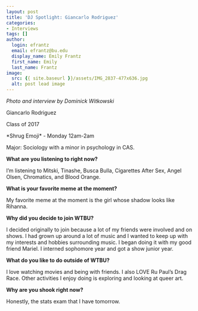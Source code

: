 ```yaml
---
layout: post
title: 'DJ Spotlight: Giancarlo Rodriguez'
categories:
- Interviews
tags: []
author:
  login: efrantz
  email: efrantz@bu.edu
  display_name: Emily Frantz
  first_name: Emily
  last_name: Frantz
image:
  src: {{ site.baseurl }}/assets/IMG_2837-477x636.jpg
  alt: post lead image
---
```


_Photo and interview by Dominick Witkowski_

Giancarlo Rodriguez

Class of 2017

\*Shrug Emoji\* - Monday 12am-2am

Major: Sociology with a minor in psychology in CAS.

**What are you listening to right now?**

I’m listening to Mitski, Tinashe, Busca Bulla, Cigarettes After Sex, Angel Olsen, Chromatics, and Blood Orange.

**What is your favorite meme at the moment?**

My favorite meme at the moment is the girl whose shadow looks like Rihanna.

**Why did you decide to join WTBU?**

I decided originally to join because a lot of my friends were involved and on shows. I had grown up around a lot of music and I wanted to keep up with my interests and hobbies surrounding music. I began doing it with my good friend Mariel. I interned sophomore year and got a show junior year.

**What do you like to do outside of WTBU?**

I love watching movies and being with friends. I also LOVE Ru Paul’s Drag Race. Other activities I enjoy doing is exploring and looking at queer art.

**Why are you shook right now?**

Honestly, the stats exam that I have tomorrow.
